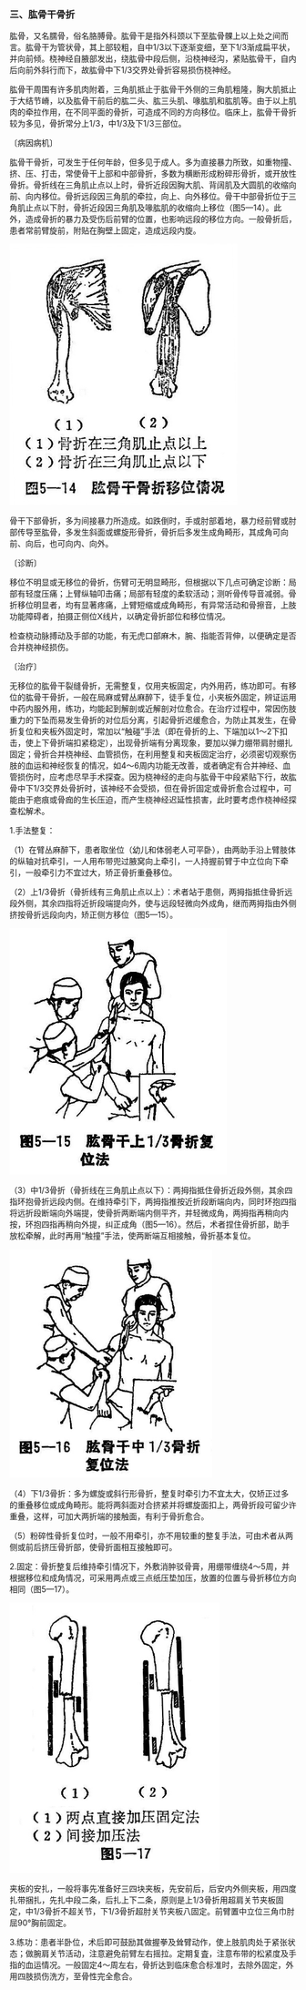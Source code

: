 ### 三、肱骨干骨折

肱骨，又名臑骨，俗名胳膊骨。肱骨干是指外科颈以下至肱骨髁上以上处之间而言。肱骨干为管状骨，其上部较粗，自中1/3以下逐渐变细，至下1/3渐成扁平状，并向前倾。桡神经自腋部发出，绕肱骨中段后侧，沿桡神经沟，紧贴肱骨干，自内后向前外斜行而下，故肱骨中下1/3交界处骨折容易损伤桡神经。

肱骨干周围有许多肌肉附着，三角肌抵止于肱骨干外侧的三角肌粗隆，胸大肌抵止于大结节嵴，以及肱骨干前后的肱二头、肱三头肌、喙肱肌和肱肌等。由于以上肌肉的牵拉作用，在不同平面的骨折，可造成不同的方向移位。临床上，肱骨干骨折较为多见，骨折常分上1/3，中1/3及下1/3三部位。

〔病因病机〕

肱骨干骨折，可发生于任何年龄，但多见于成人。多为直接暴力所致，如重物撞、挤、压、打击，常使骨干上部和中部骨折，多数为横断形成粉碎形骨折，或开放性骨折。骨折线在三角肌止点以上时，骨折近段因胸大肌、背阔肌及大圆肌的收缩向前、向内移位。骨折远段因三角肌的牵拉，向上、向外移位。骨干中部骨折位于三角肌止点以下肘，骨折近段因三角肌及喙肱肌的收缩向上移位（图5—14）。此外，造成骨折的暴力及受伤后前臂的位置，也影响远段的移位方向。一般骨折后，患者常前臂旋前，附贴在胸壁上固定，造成远段内旋。

<img src="img\5-14.jpg" style="zoom:70%;" />

骨干下部骨折，多为间接暴力所造成。如跌倒时，手或肘部着地，暴力经前臂或肘部传导至肱骨，多发生斜面或螺旋形骨折，骨折后多发生成角畸形，其成角可向前、向后，也可向内、向外。

〔诊断〕

移位不明显或无移位的骨折，伤臂可无明显畸形，但根据以下几点可确定诊断：局部有轻度压痛；上臂纵轴叩击痛；局部有轻度的柔软活动；测听骨传导音减弱。骨折移位明显者，均有显著疼痛，上臂短缩或成角畸形，有异常活动和骨擦音，上肢功能障碍者，拍摄正侧位X线片，以确定骨折部位和移位情况。

检查桡动脉搏动及手部的功能，有无虎口部麻木，腕、指能否背伸，以便确定是否合并桡神经损伤。

〔治疗〕

无移位的肱骨干裂缝骨折，无需整复，仅用夹板固定，内外用药，练功即可。有移位的肱骨干骨折，一般在局麻或臂丛麻醉下，徒手复位，小夹板外固定，辨证运用中药内服外用，练功，均能起到解剖或近解剖对位愈合。在治疗过程中，常因伤肢重力的下坠而易发生骨折的对位后分离，引起骨折迟缓愈合，为防止其发生，在骨折复位和夹板外固定时，常加以“触碰”手法（即在骨折的上、下端加以1〜2下扣击，使上下骨折端扣紧稳定），出现骨折端有分离现象，要加以弹力绷带肩肘绷扎固定；骨折合并桡神经、血管损伤，在利用整复和夹板固定治疗，必须密切观察伤肢的血运和神经恢复的情况，如4〜6周内功能无改善，或者确定有合并神经、血管损伤时，应考虑尽早手术探查。因为桡神经的走向与肱骨干中段紧贴下行，故肱骨中下1/3交界处骨折时，该神经不会受损，但在骨折固定或骨折愈合过程中，可能由于疤痕或骨痂的生长压迫，而产生桡神经迟延性损害，此时要考虑作桡神经探查松解术。

1.手法整复：

（1）在臂丛麻醉下，患者取坐位（幼儿和体弱老人可平卧），由两助手沿上臂肢体的纵轴对抗牵引，一人用布带兜过腋窝向上牵引，一人持握前臂于中立位向下牵引，一般牵引力不宜过大，矫正骨折重叠移位。

（2）上1/3骨折（骨折线有三角肌止点以上）：术者站于患侧，两拇指抵住骨折远段外侧，其余四指将近折段端提向外，使与远段轻微向外成角，继而两拇指由外侧挤按骨折远段向内，矫正侧方移位（图5—15）。

<img src="img\5-15.jpg" style="zoom:70%;" />

（3）中1/3骨折（骨折线在三角肌止点以下）：两拇指抵住骨折近段外侧，其余四指环抱骨折远段内侧。在维持牵引下，两拇指推按近折段断端向内，同时环抱四指将远折段断端向外端提，使骨折两断端内侧平齐，并轻微成角，两拇指再稍向内按，环抱四指再稍向外提，纠正成角（图5—16）。然后，术者捏住骨折部，助手放松牵解，此时再用“触撞”手法，使两断端互相接触，骨折基本复位。

<img src="img\5-16.jpg" style="zoom:70%;" />

（4）下1/3骨折：多为螺旋或斜行形骨折，整复时牵引力不宜太大，仅矫正过多的重叠移位或成角畸形。能将两斜面对合挤紧并将螺旋面扣上，两骨折段可留少许重叠，这样，可加大两折端的接触面，有利于骨折愈合。

（5）粉碎性骨折复位时，一般不用牵引，亦不用较重的整复手法，可由术者从两侧或前后挤压骨折部，使骨折面相互接触即可。

2.固定：骨折整复后维持牵引情况下，外敷消肿驳骨膏，用绷带缠绕4〜5周，并根据移位和成角情况，可采用两点或三点纸压垫加压，放置的位置与骨折移位方向相同（图5—17）。

<img src="img\5-17.jpg" style="zoom:70%;" />

夹板的安扎，一般将事先准备好三四块夹板，先安前后，后安内外侧夹板，用四度扎带捆扎，先扎中段二条，后扎上下二条，原则是上1/3骨折用超肩关节夹板固定，中1/3骨折不超关节，下1/3骨折超肘关节夹板八固定。前臂置中立位三角巾肘屈90°胸前固定。

3.练功：患者半卧位，术后即可鼓励其做握拳及耸臂动作，使上肢肌肉处于紧张状态；做腕肩关节活动，注意避免前臂左右摇拉。定期复査，注意布带的松紧度及手指的血运情况。一般固定4〜周左右，骨折达到临床愈合标准时，去除外固定，外用四肢损伤洗方，至骨性完全愈合。
